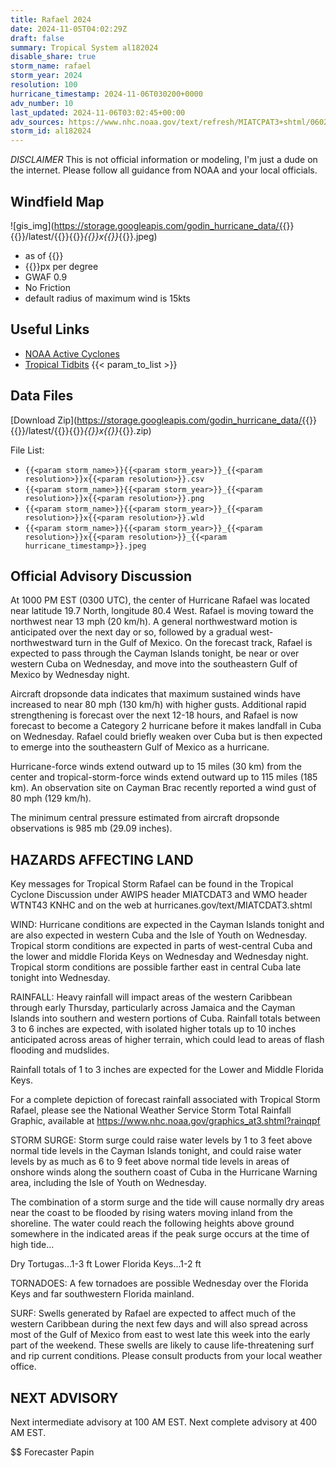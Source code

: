 ```yaml
---
title: Rafael 2024
date: 2024-11-05T04:02:29Z
draft: false
summary: Tropical System al182024
disable_share: true
storm_name: rafael
storm_year: 2024
resolution: 100
hurricane_timestamp: 2024-11-06T030200+0000
adv_number: 10
last_updated: 2024-11-06T03:02:45+00:00
adv_sources: https://www.nhc.noaa.gov/text/refresh/MIATCPAT3+shtml/060256.shtml;https://www.nhc.noaa.gov/refresh/graphics_at3+shtml/235559.shtml?cone
storm_id: al182024
---
```

*DISCLAIMER* This is not official information or modeling, I'm just a dude on the internet.  Please follow all guidance from NOAA and your local officials.

## Windfield Map
![gis_img](https://storage.googleapis.com/godin_hurricane_data/{{<param storm_name>}}{{<param storm_year>}}/latest/{{<param storm_name>}}{{<param storm_year>}}_{{<param resolution>}}x{{<param resolution>}}_{{<param hurricane_timestamp>}}.jpeg)

- as of {{<param last_updated>}}
- {{<param resolution>}}px per degree
- GWAF 0.9
- No Friction
- default radius of maximum wind is 15kts

## Useful Links
- [NOAA Active Cyclones](https://www.nhc.noaa.gov/)
- [Tropical Tidbits](https://www.tropicaltidbits.com/storminfo/)
{{< param_to_list >}}

## Data Files
[Download Zip](https://storage.googleapis.com/godin_hurricane_data/{{<param storm_name>}}{{<param storm_year>}}/latest/{{<param storm_name>}}{{<param storm_year>}}_{{<param resolution>}}x{{<param resolution>}}_{{<param hurricane_timestamp>}}.zip)

File List:
- `{{<param storm_name>}}{{<param storm_year>}}_{{<param resolution>}}x{{<param resolution>}}.csv`
- `{{<param storm_name>}}{{<param storm_year>}}_{{<param resolution>}}x{{<param resolution>}}.png`
- `{{<param storm_name>}}{{<param storm_year>}}_{{<param resolution>}}x{{<param resolution>}}.wld`
- `{{<param storm_name>}}{{<param storm_year>}}_{{<param resolution>}}x{{<param resolution>}}_{{<param hurricane_timestamp>}}.jpeg`


## Official Advisory Discussion
At 1000 PM EST (0300 UTC), the center of Hurricane Rafael was 
located near latitude 19.7 North, longitude 80.4 West. Rafael is 
moving toward the northwest near 13 mph (20 km/h). A general 
northwestward motion is anticipated over the next day or so, 
followed by a gradual west-northwestward turn in the Gulf of Mexico. 
On the forecast track, Rafael is expected to pass through the Cayman 
Islands tonight, be near or over western Cuba on Wednesday, and move 
into the southeastern Gulf of Mexico by Wednesday night.
 
Aircraft dropsonde data indicates that maximum sustained winds have 
increased to near 80 mph (130 km/h) with higher gusts. Additional 
rapid strengthening is forecast over the next 12-18 hours, and 
Rafael is now forecast to become a Category 2 hurricane before it 
makes landfall in Cuba on Wednesday. Rafael could briefly weaken 
over Cuba but is then expected to emerge into the southeastern Gulf 
of Mexico as a hurricane.
 
Hurricane-force winds extend outward up to 15 miles (30 km) from the
center and tropical-storm-force winds extend outward up to 115 miles
(185 km). An observation site on Cayman Brac recently reported a 
wind gust of 80 mph (129 km/h).
 
The minimum central pressure estimated from aircraft dropsonde
observations is 985 mb (29.09 inches).
 
 
HAZARDS AFFECTING LAND
----------------------
Key messages for Tropical Storm Rafael can be found in the Tropical
Cyclone Discussion under AWIPS header MIATCDAT3 and WMO header
WTNT43 KNHC and on the web at hurricanes.gov/text/MIATCDAT3.shtml
 
WIND:  Hurricane conditions are expected in the Cayman Islands
tonight and are also expected in western Cuba and the Isle of
Youth on Wednesday.  Tropical storm conditions are expected in parts
of west-central Cuba and the lower and middle Florida Keys on
Wednesday and Wednesday night.  Tropical storm conditions are
possible farther east in central Cuba late tonight into Wednesday.
 
RAINFALL: Heavy rainfall will impact areas of the western Caribbean
through early Thursday, particularly across Jamaica and the Cayman
Islands into southern and western portions of Cuba. Rainfall totals
between 3 to 6 inches are expected, with isolated higher totals up
to 10 inches anticipated across areas of higher terrain, which could
lead to areas of flash flooding and mudslides.
 
Rainfall totals of 1 to 3 inches are expected for the Lower and
Middle Florida Keys.
 
For a complete depiction of forecast rainfall associated with
Tropical Storm Rafael, please see the National Weather Service Storm
Total Rainfall Graphic, available at
https://www.nhc.noaa.gov/graphics_at3.shtml?rainqpf
 
STORM SURGE: Storm surge could raise water levels by 1 to 3 feet
above normal tide levels in the Cayman Islands tonight, and
could raise water levels by as much as 6 to 9 feet above normal
tide levels in areas of onshore winds along the southern coast of
Cuba in the Hurricane Warning area, including the Isle of Youth on
Wednesday.
 
The combination of a storm surge and the tide will cause normally
dry areas near the coast to be flooded by rising waters moving
inland from the shoreline.  The water could reach the following
heights above ground somewhere in the indicated areas if the peak
surge occurs at the time of high tide...
 
Dry Tortugas...1-3 ft
Lower Florida Keys...1-2 ft
 
TORNADOES: A few tornadoes are possible Wednesday over the Florida 
Keys and far southwestern Florida mainland.
 
SURF: Swells generated by Rafael are expected to affect much of the 
western Caribbean during the next few days and will also spread 
across most of the Gulf of Mexico from east to west late this week 
into the early part of the weekend. These swells are likely to cause 
life-threatening surf and rip current conditions. Please consult 
products from your local weather office.
 
 
NEXT ADVISORY
-------------
Next intermediate advisory at 100 AM EST.
Next complete advisory at 400 AM EST.
 
$$
Forecaster Papin